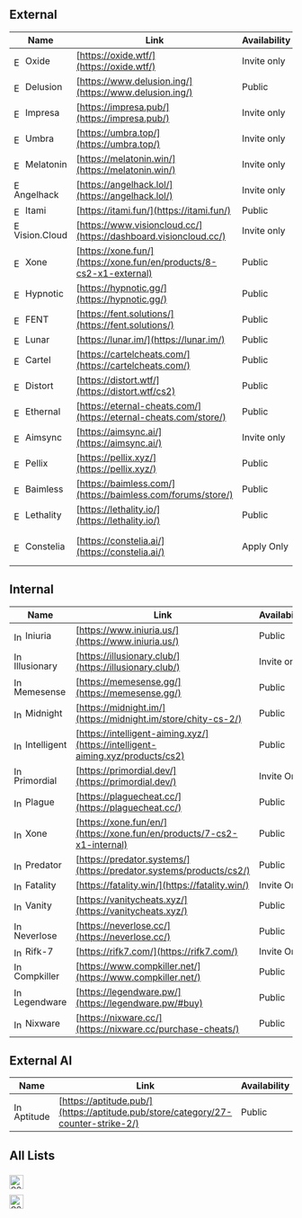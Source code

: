 ## External

| Name                                                                                                                                 | Link                                                                   | Availability | Price  | Notes         |
|--------------------------------------------------------------------------------------------------------------------------------------|------------------------------------------------------------------------|--------------|--------|---------------| 
| <img src="https://i.imgur.com/cIZfNPa.png" alt="External Icon" width="16" height="16" style="vertical-align: middle;"> Oxide         | [https://oxide.wtf/](https://oxide.wtf/)                               | Invite only  | €15.00 |               |
| <img src="https://i.imgur.com/ThrFKUa.png" alt="External Icon" width="16" height="16" style="vertical-align: middle;"> Delusion      | [https://www.delusion.ing/](https://www.delusion.ing/)                 | Public       | $9.99  |               |
| <img src="https://i.imgur.com/57YZOGR.png" alt="External Icon" width="16" height="16" style="vertical-align: middle;"> Impresa       | [https://impresa.pub/](https://impresa.pub/)                           | Invite only  | €8.00  |               |
| <img src="https://i.imgur.com/M16uWMQ.png" alt="External Icon" width="16" height="16" style="vertical-align: middle;"> Umbra         | [https://umbra.top/](https://umbra.top/)                               | Invite only  | €12.99 |               |
| <img src="https://i.imgur.com/6iwDydl.png" alt="External Icon" width="16" height="16" style="vertical-align: middle;"> Melatonin     | [https://melatonin.win/](https://melatonin.win/)                       | Invite only  | $9.99  |               |
| <img src="https://i.imgur.com/lTic2vy.png" alt="External Icon" width="16" height="16" style="vertical-align: middle;"> Angelhack     | [https://angelhack.lol/](https://angelhack.lol/)                       | Invite only  | £3.00  |               |
| <img src="https://i.imgur.com/nZqgKj5.png" alt="External Icon" width="16" height="16" style="vertical-align: middle;"> Itami         | [https://itami.fun/](https://itami.fun/)                               | Public       | €5.00  |               |
| <img src="https://i.imgur.com/u2gzGUY.png" alt="External Icon" width="16" height="16" style="vertical-align: middle;"> Vision.Cloud  | [https://www.visioncloud.cc/](https://dashboard.visioncloud.cc/)       | Invite only  | €5.00  |               |
| <img src="https://i.imgur.com/vtSmVUh.png" alt="External Icon" width="16" height="16" style="vertical-align: middle;"> Xone          | [https://xone.fun/](https://xone.fun/en/products/8-cs2-x1-external)    | Public       | 499₽   |               |
| <img src="https://i.imgur.com/8YyRwau.png" alt="External Icon" width="16" height="16" style="vertical-align: middle;"> Hypnotic      | [https://hypnotic.gg/](https://hypnotic.gg/)                           | Public       | $4.99  |               |
| <img src="https://i.imgur.com/B2OYVVi.png" alt="External Icon" width="16" height="16" style="vertical-align: middle;"> FENT          | [https://fent.solutions/](https://fent.solutions/)                     | Public       | €9.99  |               |
| <img src="https://i.imgur.com/NS8ThFx.png" alt="External Icon" width="16" height="16" style="vertical-align: middle;"> Lunar         | [https://lunar.im/](https://lunar.im/)                                 | Public       | €6.99  |               |
| <img src="https://i.imgur.com/dQhuLwO.png" alt="External Icon" width="16" height="16" style="vertical-align: middle;"> Cartel        | [https://cartelcheats.com/](https://cartelcheats.com/)                 | Public       | $6.50  |               |
| <img src="https://i.imgur.com/3BZNS4e.png" alt="External Icon" width="16" height="16" style="vertical-align: middle;"> Distort       | [https://distort.wtf/](https://distort.wtf/cs2)                        | Public       | $15.00 |               |
| <img src="https://i.imgur.com/qAe7W04.png" alt="External Icon" width="16" height="16" style="vertical-align: middle;"> Ethernal      | [https://eternal-cheats.com/](https://eternal-cheats.com/store/)       | Public       | €9.00  |               |
| <img src="https://i.imgur.com/kPCY3LQ.png" alt="External Icon" width="16" height="16" style="vertical-align: middle;"> Aimsync       | [https://aimsync.ai/](https://aimsync.ai/)                             | Invite only  | €14.99 |               |
| <img src="https://i.imgur.com/0hOhoYU.png" alt="External Icon" width="16" height="16" style="vertical-align: middle;"> Pellix        | [https://pellix.xyz/](https://pellix.xyz/)                             | Public       | $4.00  |               |
| <img src="https://i.imgur.com/uDBQ9xP.png" alt="External Icon" width="16" height="16" style="vertical-align: middle;"> Baimless      | [https://baimless.com/](https://baimless.com/forums/store/)            | Public       | €12.99 | Writes Memory |
| <img src="https://i.imgur.com/602B3vX.png" alt="External Icon" width="16" height="16" style="vertical-align: middle;"> Lethality     | [https://lethality.io/](https://lethality.io/)                         | Public       | $9.00  |               |
| <img src="https://i.imgur.com/c6oBnXD.png" alt="External Icon" width="16" height="16" style="vertical-align: middle;"> Constelia     | [https://constelia.ai/](https://constelia.ai/)                         | Apply Only   | $200   | ONLY LUA & LT |


## Internal

| Name                                                                                                                              | Link                                                                      | Availability | Price  | Notes         |
|-----------------------------------------------------------------------------------------------------------------------------------|---------------------------------------------------------------------------|--------------|--------|---------------| 
| <img src="https://i.imgur.com/SLJicy8.png" alt="Internal Icon" width="16" height="16" style="vertical-align: middle;"> Iniuria    | [https://www.iniuria.us/](https://www.iniuria.us/)                        | Public       | €15.00 |               |
| <img src="https://i.imgur.com/HlI2lxC.png" alt="Internal Icon" width="16" height="16" style="vertical-align: middle;"> Illusionary| [https://illusionary.club/](https://illusionary.club/)                    | Invite only  | €12.00 |               |
| <img src="https://i.imgur.com/dboHbgA.png" alt="Internal Icon" width="16" height="16" style="vertical-align: middle;"> Memesense  | [https://memesense.gg/](https://memesense.gg/)                            | Public       | $4.99  |               |
| <img src="https://i.imgur.com/bdhcvVy.png" alt="Internal Icon" width="16" height="16" style="vertical-align: middle;"> Midnight   | [https://midnight.im/](https://midnight.im/store/chity-cs-2/)             | Public       | 499₽   |               |
| <img src="https://i.imgur.com/0eKhuqt.png" alt="Internal Icon" width="16" height="16" style="vertical-align: middle;"> Intelligent| [https://intelligent-aiming.xyz/](https://intelligent-aiming.xyz/products/cs2) | Public  | €18.00 |               |
| <img src="https://i.imgur.com/1JXaaPv.png" alt="Internal Icon" width="16" height="16" style="vertical-align: middle;"> Primordial | [https://primordial.dev/](https://primordial.dev/)                        | Invite Only  | €9.99  |               |
| <img src="https://i.imgur.com/ij3pxi8.png" alt="Internal Icon" width="16" height="16" style="vertical-align: middle;"> Plague     | [https://plaguecheat.cc/](https://plaguecheat.cc/)                        | Public       | €15.00 |               |
| <img src="https://i.imgur.com/vtSmVUh.png" alt="Internal Icon" width="16" height="16" style="vertical-align: middle;"> Xone       | [https://xone.fun/en/](https://xone.fun/en/products/7-cs2-x1-internal)    | Public       | 499₽   |               |
| <img src="https://i.imgur.com/GW3qMW4.png" alt="Internal Icon" width="16" height="16" style="vertical-align: middle;"> Predator   | [https://predator.systems/](https://predator.systems/products/cs2/)       | Public       | ₽499   |               |
| <img src="https://i.imgur.com/CuOkzbO.png" alt="Internal Icon" width="16" height="16" style="vertical-align: middle;"> Fatality   | [https://fatality.win/](https://fatality.win/)                            | Invite Only  | €24.00 |               |
| <img src="https://i.imgur.com/yDutLyk.png" alt="Internal Icon" width="16" height="16" style="vertical-align: middle;"> Vanity     | [https://vanitycheats.xyz/](https://vanitycheats.xyz/)                    | Public       | €7.00  |               |
| <img src="https://i.imgur.com/McfleRb.png" alt="Internal Icon" width="16" height="16" style="vertical-align: middle;"> Neverlose  | [https://neverlose.cc/](https://neverlose.cc/)                            | Public       | €29.00 |               |
| <img src="https://i.imgur.com/DpRGEUW.png" alt="Internal Icon" width="16" height="16" style="vertical-align: middle;"> Rifk-7     | [https://rifk7.com/](https://rifk7.com/)                                  | Invite Only  | €9.99  |               |
| <img src="https://i.imgur.com/USLHY7M.png" alt="Internal Icon" width="16" height="16" style="vertical-align: middle;"> Compkiller | [https://www.compkiller.net/](https://www.compkiller.net/)                | Public       | $19.00 |               |
| <img src="https://i.imgur.com/p5udVOD.png" alt="Internal Icon" width="16" height="16" style="vertical-align: middle;"> Legendware | [https://legendware.pw/](https://legendware.pw/#buy)                      | Public       | $4.93  |               |
| <img src="https://i.imgur.com/y9WLzCN.png" alt="Internal Icon" width="16" height="16" style="vertical-align: middle;"> Nixware    | [https://nixware.cc/](https://nixware.cc/purchase-cheats/)                | Public       | 499₽   |


## External AI

| Name                                                                                                                              | Link                                                                      | Availability | Price  | Notes         |
|-----------------------------------------------------------------------------------------------------------------------------------|---------------------------------------------------------------------------|--------------|--------|---------------|
| <img src="https://i.imgur.com/SUw9T07.png" alt="Internal Icon" width="16" height="16" style="vertical-align: middle;"> Aptitude  | [https://aptitude.pub/](https://aptitude.pub/store/category/27-counter-strike-2/) | Public| €20.00 |               |


## All Lists

<a href="https://github.com/ZuhuInc/Cheat-Lists-By-Zuhu/blob/main/CS2%20List.md" style="border: 0; display: inline-block; margin-top: 5px; margin-bottom: 5px;"> <img src="https://i.imgur.com/IdCqwSb.png" alt="CS2 Cheat List" height="25" style="vertical-align: middle;"></a>                                        
<a href="https://github.com/ZuhuInc/Cheat-Lists-By-Zuhu/blob/main/MC%20List.md" style="border: 0; display: inline-block; margin-top: 5px; margin-bottom: 5px;"> <img src="https://i.imgur.com/Cx7vwk1.png" alt="CS2 Cheat List" height="25" style="vertical-align: middle;"></a>                                         
